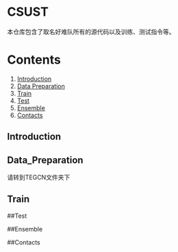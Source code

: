 # CSUST
本仓库包含了取名好难队所有的源代码以及训练、测试指令等。
# Contents
1. [Introduction](#introduction)
2. [Data Preparation](#Data_Preparation)
3. [Train](#train)
4. [Test](#test)
5. [Ensemble](#ensemble)
6. [Contacts](#contacts)
## Introduction

## Data_Preparation
请转到TEGCN文件夹下

## Train

##Test

##Ensemble

##Contacts

